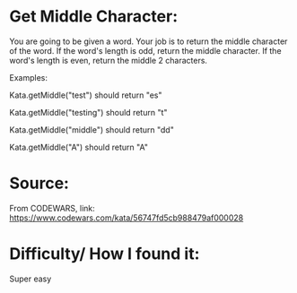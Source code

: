 # Get Middle Character:
You are going to be given a word. Your job is to return the middle character of the word. If the word's length is odd, return the middle character. If the word's length is even, return the middle 2 characters.

Examples:

Kata.getMiddle("test") should return "es"

Kata.getMiddle("testing") should return "t"

Kata.getMiddle("middle") should return "dd"

Kata.getMiddle("A") should return "A"
# Source:
From CODEWARS, link: https://www.codewars.com/kata/56747fd5cb988479af000028
# Difficulty/ How I found it:
Super easy
